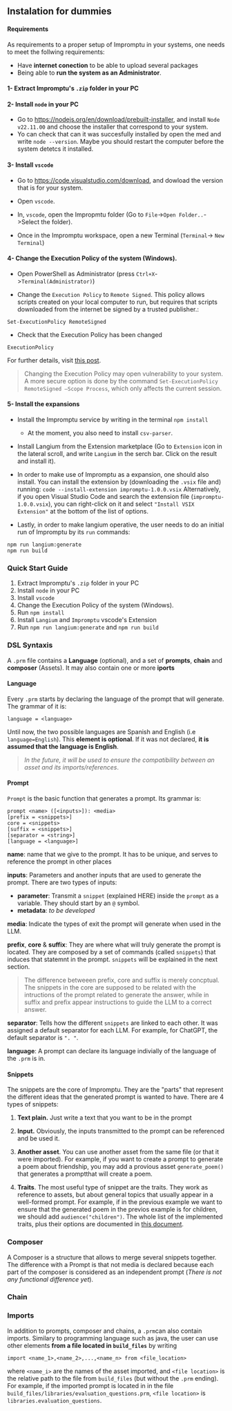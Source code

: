 ## Instalation for dummies
#### Requirements
As requirements to a proper setup of Impromptu in your systems, one needs to meet the follwing requirements:
- Have **internet conection** to be able to upload several packages
- Being able to **run the system as an Administrator**.

#### 1- Extract Impromptu's `.zip` folder in your PC

#### 2- Install `node` in your PC
-  Go to https://nodejs.org/en/download/prebuilt-installer, and install `Node v22.11.00` and choose the installer that correspond to your system. 
- Yo can check that can it was succesfully installed by open the med and write `node --version`. Maybe you should restart the computer before the system detetcs it installed.

#### 3- Install `vscode`

- Go to https://code.visualstudio.com/download, and dowload the version that is for your system.



- Open `vscode`.
- In, `vscode`, open the Impropmtu folder (Go to `File`->`Open Folder..`->Select the folder).
- Once in the Impromptu workspace, open a new Terminal (`Terminal`-> `New Terminal`)

#### 4- Change the Execution Policy of the system (Windows).
- Open PowerShell as Administrator (press `Ctrl+X`->`Terminal(Administrator)`)

- Change the `Execution Policy` to `Remote Signed`. This policy allows scripts created on your local computer to run, but requires that scripts downloaded from the internet be signed by a trusted publisher.:
```
Set-ExecutionPolicy RemoteSigned
```

- Check that the Execution Policy has been changed
```
ExecutionPolicy
```
For further details, visit [this post](https://medium.com/@devnurai/how-to-fix-the-npm-file-c-program-files-nodejs-npm-ps1-69515d0fb02b).

> Changing the Execution Policy may open vulnerability to your system. A more secure option is done by the command `Set-ExecutionPolicy RemoteSigned –Scope Process`, which only affects the current session.

#### 5- Install the expansions
- Install the Impromptu service by writing in the terminal `npm install`
    - At the moment, you also need to install `csv-parser`.


- Install Langium from the Extension marketplace (Go to `Extension` icon in the lateral scroll, and write `Langium` in the serch bar. Click on the result and install it).

- In order to make use of Impromptu as a expansion, one should also install. You can install the extension by (downloading the `.vsix` file and) running:
```code --install-extension impromptu-1.0.0.vsix```
Alternatively, if you open Visual Studio Code and search the extension file (`impromptu-1.0.0.vsix`), you can right-click on it and select `"Install VSIX Extension"` at the bottom of the list of options.


- Lastly, in order to make langium operative, the user needs to do an initial run of Impromptu by its `run` commands:
```
npm run langium:generate
npm run build
```


### Quick Start Guide

1. Extract Impromptu's `.zip` folder in your PC
2. Install `node` in your PC
3. Install `vscode`
4. Change the Execution Policy of the system (Windows).
5. Run `npm install`
6. Install `Langium` and `Impromptu` vscode's Extension
7. Run `npm run langium:generate` and `npm run build`


### DSL Syntaxis

A `.prm` file contains a **Language** (optional), and a set of **prompts**, **chain** and **composer** (Assets). It may also contain one or more **iports**
#### Language

Every `.prm` starts by declaring the language of the prompt that will generate. The grammar of it is:
```
language = <language>
```

Until now, the two possible languages are Spanish and English (i.e `language=English`).
This **element is optional**. If it was not declared, **it is assumed that the language is English**.
> *In the future, it will be used to ensure the compatibility between an asset and its imports/references*.

#### Prompt

`Prompt` is the basic function that generates a prompt. Its grammar is:

```
prompt <name> ([<inputs>]): <media>
[prefix = <snippets>]
core = <snippets>
[suffix = <snippets>]
[separator = <string>]
[language = <language>]

```
**name**: name that we give to the prompt. It has to be unique, and serves to reference the prompt in other places

**inputs**: Parameters and another inputs that are used to generate the prompt. There are two types of inputs:
- **parameter**: Transmit a `snippet` (explained HERE) inside the `prompt` as a variable. They should start by an `@` symbol.
- **metadata**: *to be developed*

**media**: Indicate the types of exit the prompt will generate when used in the LLM.

**prefix**, **core** & **suffix**: They are where what will truly generate the prompt is located. They are composed by a set of commands (called `snippets`) that induces that statemnt in the prompt. `snippets` will be explained in the next section. 

> The difference betweeen prefix, core and suffix is merely concptual. The snippets in the core are supposed to be related with the intructions of the prompt related to generate the answer, while in suffix and prefix appear instructions to guide the LLM to a correct answer.

**separator**: Tells how the different `snippets` are linked to each other. It was assigned a default separator for each LLM. For example, for ChatGPT, the default separator is `". "`.

**language**: A prompt can declare its language indivially of the language of the `.prm` is in.



#### Snippets

The snippets are the core of Impromptu. They are the "parts" that represent the different ideas that the generated prompt is wanted to have. There are 4 types of snippets:

1. **Text plain.** Just write a text that you want to be in the prompt

2. **Input.** Obviously, the inputs transmitted to the prompt can be referenced and be used it.

3. **Another asset**. You can use another asset from the same file (or that it were imported). For example, if you want to create a prompt to generate a poem about friendship, you may add a provious asset `generate_poem()` that generates a promptthat will create a poem.

4. **Traits**. The most useful type of snippet are the traits. They work as reference to assets, but about general topics that usually appear in a well-formed prompt. For example, if in the previous example we want to ensure that the generated poem in the previos example is for children, we should add `audience("children")`. The whole list of the implemented traits, plus their options are documented in [this document](traits_cheat_sheet.md).


### Composer
A Composer is a structure that allows to merge several snippets together. The difference with a Prompt is that not media is declared because each part of the composer is considered as an independent prompt (*There is not any functional difference yet*).

### Chain


### Imports

In addition to prompts, composer and chains, a `.prm`can also contain imports. Similary to programming language such as java, the user can use other  elements **from a file located in `build_files`** by writing
```
import <name_1>,<name_2>,...,<name_n> from <file_location>
```
where `<name_i>` are the names of the asset imported, and `<file location>` is the relative path to the file from `build_files` (but without the `.prm` ending). For example, if the imported prompt is located in in the file `build_files/libraries/evaluation_questions.prm`, `<file location>` is `libraries.evaluation_questions`.